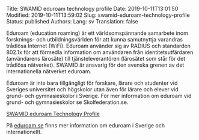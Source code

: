 Title: SWAMID eduroam technology profile
Date: 2019-10-11T13:01:50
Modified: 2019-10-11T13:59:02
Slug: swamid-eduroam-technology-profile
Status: published
Authors: 
Lang: sv
Translation: false

Eduroam (education roaming) är ett världsomspännande samarbete inom forsknings- och utbildningsvärlden för att kunna samutnyttja varandras trådlösa Internet (WiFi). Eduroam använder sig av RADIUS och standarden 802.1x för att förmedla information om användaren från identitetsutfärdaren (användarens lärosäte) till tjänsteleverantören (lärosätet som står för det trådlösa nätverket). SWAMID är ansvarig för den svenska grenen av det internationella nätverket eduroam.


Eduroam är inte bara tillgängligt för forskare, lärare och studenter vid Sveriges universitet och högskolor utan även för lärare och elever vid grund- och gymnasieskolor i Sverige. För mer information om eduroam vid grund- och gymnasieskolor se Skolfederation.se.


[SWAMID eduroam Technology Profile](/wp-content/uploads/2015/12/SWAMIDeduroamTechnologyProfile-1.0.pdf)  

På [eduroam.se](http://eduroam.se) finns mer information om eduroam i Sverige och internationellt.


